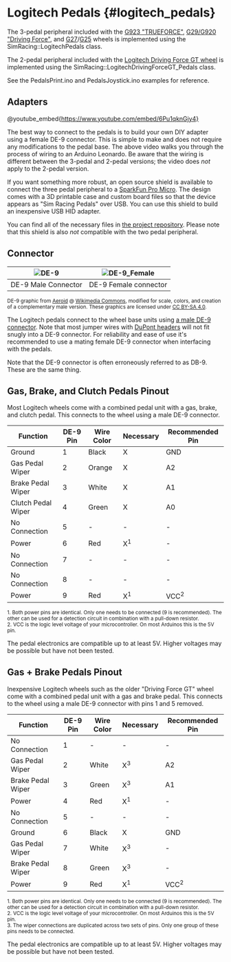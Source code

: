 # Logitech Pedals {#logitech_pedals}

The 3-pedal peripheral included with the [G923 "TRUEFORCE"](https://www.logitechg.com/en-us/products/driving/g923-trueforce-sim-racing-wheel.html), [G29/G920 "Driving Force"](https://www.logitechg.com/en-us/products/driving/driving-force-racing-wheel.html), and [G27](https://en.wikipedia.org/wiki/Logitech_G27)/[G25](https://en.wikipedia.org/wiki/Logitech_G25) wheels is implemented using the SimRacing::LogitechPedals class.

The 2-pedal peripheral included with the [Logitech Driving Force GT wheel](https://en.wikipedia.org/wiki/Logitech_Driving_Force_GT) is implemented using the SimRacing::LogitechDrivingForceGT_Pedals class.

See the PedalsPrint.ino and PedalsJoystick.ino examples for reference.

## Adapters

@youtube_embed{https://www.youtube.com/embed/6Pu1qknGjy4}

The best way to connect to the pedals is to build your own DIY adapter using a female DE-9 connector. This is simple to make and does not require any modifications to the pedal base. The above video walks you through the process of wiring to an Arduino Leonardo. Be aware that the wiring is different between the 3-pedal and 2-pedal versions; the video does *not* apply to the 2-pedal version.

If you want something more robust, an open source shield is available to connect the three pedal peripheral to a [SparkFun Pro Micro](https://github.com/sparkfun/Pro_Micro). The design comes with a 3D printable case and custom board files so that the device appears as "Sim Racing Pedals" over USB. You can use this shield to build an inexpensive USB HID adapter.

You can find all of the necessary files in [the project repository](https://github.com/dmadison/Sim-Racing-Shields). Please note that this shield is also *not* compatible with the two pedal peripheral.

## Connector

| ![DE-9](DE9_Male.svg) | ![DE-9_Female](DE9_Female.svg) |
| :-----------------------: | :---------------------------: |
| DE-9 Male Connector        | DE-9 Female connector          |

<sup>DE-9 graphic from [Aeroid](https://commons.wikimedia.org/wiki/User:Aeroid) @ [Wikimedia Commons](https://commons.wikimedia.org/wiki/File:DE9_Diagram.svg#/media/File:DE-9_Female.svg), modified for scale, colors, and creation of a complementary male version. These graphics are licensed under [CC BY-SA 4.0](https://creativecommons.org/licenses/by-sa/4.0/).</sup>

The Logitech pedals connect to the wheel base units using [a male DE-9 connector](https://en.wikipedia.org/wiki/D-subminiature). Note that most jumper wires with [DuPont headers](https://en.wikipedia.org/wiki/Jump_wire) will not fit snugly into a DE-9 connector. For reliability and ease of use it's recommended to use a mating female DE-9 connector when interfacing with the pedals.

Note that the DE-9 connector is often erroneously referred to as DB-9. These are the same thing.

## Gas, Brake, and Clutch Pedals Pinout

Most Logitech wheels come with a combined pedal unit with a gas, brake, and clutch pedal. This connects to the wheel using a male DE-9 connector.

| Function           | DE-9 Pin | Wire Color | Necessary     | Recommended Pin |
|--------------------|----------|------------|---------------|-----------------|
| Ground             | 1        | Black      | X             | GND             |
| Gas Pedal Wiper    | 2        | Orange     | X             | A2              |
| Brake Pedal Wiper  | 3        | White      | X             | A1              |
| Clutch Pedal Wiper | 4        | Green      | X             | A0              |
| No Connection      | 5        | -          | -             | -               |
| Power              | 6        | Red        | X<sup>1</sup> | -               |
| No Connection      | 7        | -          | -             | -               |
| No Connection      | 8        | -          | -             | -               |
| Power              | 9        | Red        | X<sup>1</sup> | VCC<sup>2</sup> |

<sup>1. Both power pins are identical. Only one needs to be connected (9 is recommended). The other can be used for a detection circuit in combination with a pull-down resistor.</sup>  
<sup>2. VCC is the logic level voltage of your microcontroller. On most Arduinos this is the 5V pin.</sup>  

The pedal electronics are compatible up to at least 5V. Higher voltages may be possible but have not been tested.

## Gas + Brake Pedals Pinout

Inexpensive Logitech wheels such as the older "Driving Force GT" wheel come with a combined pedal unit with a gas and brake pedal. This connects to the wheel using a male DE-9 connector with pins 1 and 5 removed.

| Function          | DE-9 Pin | Wire Color | Necessary     | Recommended Pin |
|-------------------|----------|------------|---------------|-----------------|
| No Connection     | 1        | -          | -             | -               |
| Gas Pedal Wiper   | 2        | White      | X<sup>3</sup> | A2              |
| Brake Pedal Wiper | 3        | Green      | X<sup>3</sup> | A1              |
| Power             | 4        | Red        | X<sup>1</sup> | -               |
| No Connection     | 5        | -          | -             | -               |
| Ground            | 6        | Black      | X             | GND             |
| Gas Pedal Wiper   | 7        | White      | X<sup>3</sup> | -               |
| Brake Pedal Wiper | 8        | Green      | X<sup>3</sup> | -               |
| Power             | 9        | Red        | X<sup>1</sup> | VCC<sup>2</sup> |

<sup>1. Both power pins are identical. Only one needs to be connected (9 is recommended). The other can be used for a detection circuit in combination with a pull-down resistor.</sup>  
<sup>2. VCC is the logic level voltage of your microcontroller. On most Arduinos this is the 5V pin.</sup>  
<sup>3. The wiper connections are duplicated across two sets of pins. Only one group of these pins needs to be connected.</sup>  

The pedal electronics are compatible up to at least 5V. Higher voltages may be possible but have not been tested.
